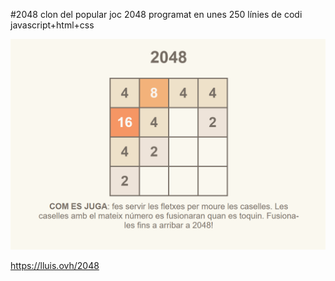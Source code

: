 #2048
clon del popular joc 2048 programat en unes 250 línies de codi javascript+html+css

![screenshot](screenshot.png)

https://lluis.ovh/2048
